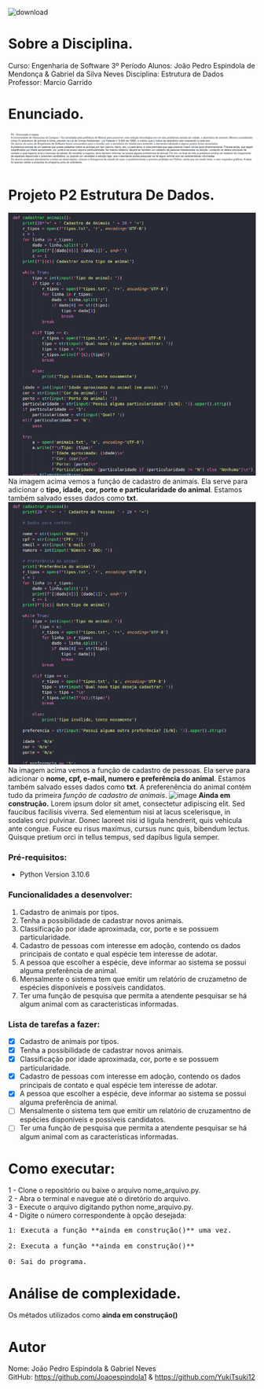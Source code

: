 ![download](https://user-images.githubusercontent.com/87872775/228082987-ac241011-e117-49cc-ba8e-461c5577d0f8.png)
# Sobre a Disciplina.
Curso: Engenharia de Software 3º Período
Alunos: João Pedro Espindola de Mendonça & Gabriel da Silva Neves
Disciplina: Estrutura de Dados<br>
Professor: Marcio Garrido
# Enunciado.
![imagem do enunciado](img/p2.png)
# Projeto P2 Estrutura De Dados.
![Função de cadastro de animais](img/cadastro-animal.png)
Na imagem acima vemos a função de cadastro de animais. Ela serve para adicionar o **tipo, idade, cor, porte e particularidade do animal**. Estamos também salvado esses dados como **txt**.
![Função de cadastro de pessoas](img/cadastro-pessoa.png)
Na imagem acima vemos a função de cadastro de pessoas. Ela serve para adicionar o **nome, cpf, e-mail, numero e preferência do animal**. Estamos também salvado esses dados como **txt**. A preferenência do animal contém tudo da primeira *função de cadastro de animais*.
![image]()
**Ainda em construção.**
Lorem ipsum dolor sit amet, consectetur adipiscing elit. Sed faucibus facilisis viverra. Sed elementum nisi at lacus scelerisque, in sodales orci pulvinar. Donec laoreet nisi id ligula hendrerit, quis vehicula ante congue. Fusce eu risus maximus, cursus nunc quis, bibendum lectus. Quisque pretium orci in tellus tempus, sed dapibus ligula semper.
### Pré-requisitos:
* Python Version 3.10.6
### Funcionalidades a desenvolver:
1. Cadastro de animais por tipos.
2. Tenha a possibilidade de cadastrar novos animais.
3. Classificação por idade aproximada, cor, porte e se possuem particularidade.
4. Cadastro de pessoas com interesse em adoção, contendo os dados principais de contato e qual espécie tem interesse de adotar.
5. A pessoa que escolher a espécie, deve informar ao sistema se possui alguma preferência de animal.
6. Mensalmente o sistema tem que emitir um relatório de cruzametno de espécies disponíveis e possíveis candidatos.
7. Ter uma função de pesquisa que permita a atendente pesquisar se há algum animal com as características informadas.

### Lista de tarefas a fazer:
-[x] Cadastro de animais por tipos. <br>
-[x] Tenha a possibilidade de cadastrar novos animais. <br>
-[x] Classificação por idade aproximada, cor, porte e se possuem particularidade. <br>
-[x] Cadastro de pessoas com interesse em adoção, contendo os dados principais de contato e qual espécie tem interesse de adotar. <br>
-[x] A pessoa que escolher a espécie, deve informar ao sistema se possui alguma preferência de animal. <br>
-[ ] Mensalmente o sistema tem que emitir um relatório de cruzamentno de espécies disponíveis e possíveis candidatos. <br>
-[ ] Ter uma função de pesquisa que permita a atendente pesquisar se há algum animal com as características informadas. <br>

# Como executar:
1 - Clone o repositório ou baixe o arquivo nome_arquivo.py.<br></pre>
2 - Abra o terminal e navegue até o diretório do arquivo.<br>
3 - Execute o arquivo digitando python nome_arquivo.py.<br>
4 - Digite o número correspondente à opção desejada:<br>
<pre>1: Executa a função **ainda em construção()** uma vez.<br>
2: Executa a função **ainda em construção()**<br>
0: Sai do programa.<br></pre>   
    
# Análise de complexidade.
Os métados utilizados como **ainda em construção()**
# Autor
Nome: João Pedro Espindola & Gabriel Neves<br>
GitHub: https://github.com/Joaoespindola1 & https://github.com/YukiTsuki12
